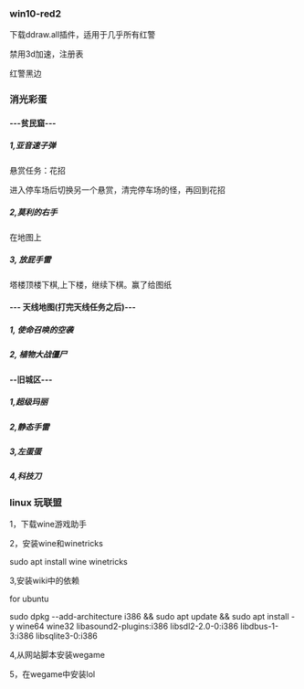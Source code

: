 ### win10-red2

下载ddraw.all插件，适用于几乎所有红警

禁用3d加速，注册表

红警黑边

### 消光彩蛋

#### ---贫民窟---

##### 1,亚音速子弹

悬赏任务：花招

进入停车场后切换另一个悬赏，清完停车场的怪，再回到花招

##### 2,莫利的右手

在地图上

##### 3, 放屁手雷

塔楼顶楼下棋,上下楼，继续下棋。赢了给图纸

#### --- 天线地图(打完天线任务之后)---

##### 1, 使命召唤的空袭

##### 2, 植物大战僵尸

#### --旧城区---

##### 1,超级玛丽

##### 2,静态手雷

##### 3,左蛋蛋

##### 4,科技刀

### linux 玩联盟

1，下载wine游戏助手

2，安装wine和winetricks

sudo apt install wine winetricks

3,安装wiki中的依赖

for ubuntu

sudo dpkg --add-architecture i386 && sudo apt update && sudo apt install -y wine64 wine32 libasound2-plugins:i386 libsdl2-2.0-0:i386 libdbus-1-3:i386 libsqlite3-0:i386

4,从网站脚本安装wegame

5，在wegame中安装lol
